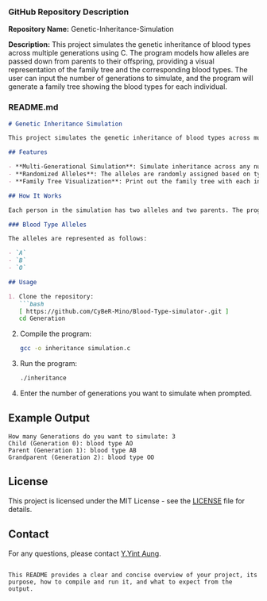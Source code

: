 ### GitHub Repository Description

**Repository Name:** Genetic-Inheritance-Simulation

**Description:**
This project simulates the genetic inheritance of blood types across multiple generations using C. The program models how alleles are passed down from parents to their offspring, providing a visual representation of the family tree and the corresponding blood types. The user can input the number of generations to simulate, and the program will generate a family tree showing the blood types for each individual.

### README.md

```markdown
# Genetic Inheritance Simulation

This project simulates the genetic inheritance of blood types across multiple generations using C. The simulation models how alleles are passed down from parents to their offspring, allowing you to visualize the inheritance pattern within a family tree.

## Features

- **Multi-Generational Simulation**: Simulate inheritance across any number of generations.
- **Randomized Alleles**: The alleles are randomly assigned based on typical blood type inheritance patterns.
- **Family Tree Visualization**: Print out the family tree with each individual's blood type.

## How It Works

Each person in the simulation has two alleles and two parents. The program starts with the youngest generation and recursively generates parents for each person until the oldest generation (the base case) is reached. Alleles are randomly assigned to each individual based on their parents' alleles, or randomly for the oldest generation.

### Blood Type Alleles

The alleles are represented as follows:

- `A`
- `B`
- `O`

## Usage

1. Clone the repository:
   ```bash
   [ https://github.com/CyBeR-Mino/Blood-Type-simulator-.git ]
   cd Generation
   ```

2. Compile the program:
   ```bash
   gcc -o inheritance simulation.c
   ```

3. Run the program:
   ```bash
   ./inheritance
   ```

4. Enter the number of generations you want to simulate when prompted.

## Example Output

```
How many Generations do you want to simulate: 3
Child (Generation 0): blood type AO
Parent (Generation 1): blood type AB
Grandparent (Generation 2): blood type OO
```

## License

This project is licensed under the MIT License - see the [LICENSE](LICENSE) file for details.

## Contact

For any questions, please contact [Y.Yint Aung](yeyeye1980aung@gmail.com).

```

This README provides a clear and concise overview of your project, its purpose, how to compile and run it, and what to expect from the output.

